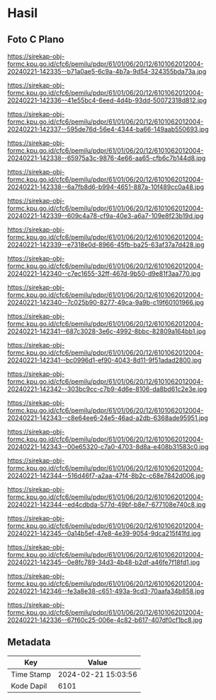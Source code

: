 # Hasil

## Foto C Plano

https://sirekap-obj-formc.kpu.go.id/cfc6/pemilu/pdpr/61/01/06/20/12/6101062012004-20240221-142335--b71a0ae5-6c9a-4b7a-9d54-324355bda73a.jpg

https://sirekap-obj-formc.kpu.go.id/cfc6/pemilu/pdpr/61/01/06/20/12/6101062012004-20240221-142336--41e55bc4-6eed-4d4b-93dd-50072318d812.jpg

https://sirekap-obj-formc.kpu.go.id/cfc6/pemilu/pdpr/61/01/06/20/12/6101062012004-20240221-142337--595de76d-56e4-4344-ba66-149aab550693.jpg

https://sirekap-obj-formc.kpu.go.id/cfc6/pemilu/pdpr/61/01/06/20/12/6101062012004-20240221-142338--65975a3c-9876-4e66-aa65-cfb6c7b144d8.jpg

https://sirekap-obj-formc.kpu.go.id/cfc6/pemilu/pdpr/61/01/06/20/12/6101062012004-20240221-142338--6a7fb8d6-b994-4651-887a-10f489cc0a48.jpg

https://sirekap-obj-formc.kpu.go.id/cfc6/pemilu/pdpr/61/01/06/20/12/6101062012004-20240221-142339--609c4a78-cf9a-40e3-a6a7-109e8f23b19d.jpg

https://sirekap-obj-formc.kpu.go.id/cfc6/pemilu/pdpr/61/01/06/20/12/6101062012004-20240221-142339--e7318e0d-8966-45fb-ba25-63af37a7d428.jpg

https://sirekap-obj-formc.kpu.go.id/cfc6/pemilu/pdpr/61/01/06/20/12/6101062012004-20240221-142340--c7ec1655-32ff-467d-9b50-d9e81f3aa770.jpg

https://sirekap-obj-formc.kpu.go.id/cfc6/pemilu/pdpr/61/01/06/20/12/6101062012004-20240221-142340--7c025b90-8277-49ca-9a9b-c19f60101966.jpg

https://sirekap-obj-formc.kpu.go.id/cfc6/pemilu/pdpr/61/01/06/20/12/6101062012004-20240221-142341--687c3028-3e6c-4992-8bbc-82809a164bb1.jpg

https://sirekap-obj-formc.kpu.go.id/cfc6/pemilu/pdpr/61/01/06/20/12/6101062012004-20240221-142341--bc0996d1-ef90-4043-8d11-9f51adad2800.jpg

https://sirekap-obj-formc.kpu.go.id/cfc6/pemilu/pdpr/61/01/06/20/12/6101062012004-20240221-142342--303bc9cc-c7b9-4d6e-8106-da8bd61c2e3e.jpg

https://sirekap-obj-formc.kpu.go.id/cfc6/pemilu/pdpr/61/01/06/20/12/6101062012004-20240221-142343--c8e64ee6-24e5-46ad-a2db-6368ade95951.jpg

https://sirekap-obj-formc.kpu.go.id/cfc6/pemilu/pdpr/61/01/06/20/12/6101062012004-20240221-142343--00e65320-c7a0-4703-8d8a-e408b31583c0.jpg

https://sirekap-obj-formc.kpu.go.id/cfc6/pemilu/pdpr/61/01/06/20/12/6101062012004-20240221-142344--516d46f7-a2aa-47f4-8b2c-c68e7842d006.jpg

https://sirekap-obj-formc.kpu.go.id/cfc6/pemilu/pdpr/61/01/06/20/12/6101062012004-20240221-142344--ed4cdbda-577d-49bf-b8e7-677108e740c8.jpg

https://sirekap-obj-formc.kpu.go.id/cfc6/pemilu/pdpr/61/01/06/20/12/6101062012004-20240221-142345--0a14b5ef-47e8-4e39-9054-9dca215f41fd.jpg

https://sirekap-obj-formc.kpu.go.id/cfc6/pemilu/pdpr/61/01/06/20/12/6101062012004-20240221-142345--0e8fc789-34d3-4b48-b2df-a46fe7f18fd1.jpg

https://sirekap-obj-formc.kpu.go.id/cfc6/pemilu/pdpr/61/01/06/20/12/6101062012004-20240221-142346--fe3a8e38-c651-493a-9cd3-70aafa34b858.jpg

https://sirekap-obj-formc.kpu.go.id/cfc6/pemilu/pdpr/61/01/06/20/12/6101062012004-20240221-142336--67f60c25-006e-4c82-b617-407df0cf1bc8.jpg


## Metadata

| Key        | Value               |
| ---------- | ------------------- |
| Time Stamp | 2024-02-21 15:03:56 |
| Kode Dapil | 6101                |



